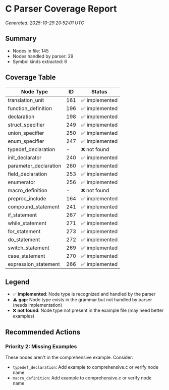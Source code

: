 # C Parser Coverage Report

*Generated: 2025-10-29 20:52:01 UTC*

## Summary
- Nodes in file: 145
- Nodes handled by parser: 29
- Symbol kinds extracted: 6

## Coverage Table

| Node Type | ID | Status |
|-----------|-----|--------|
| translation_unit | 161 | ✅ implemented |
| function_definition | 196 | ✅ implemented |
| declaration | 198 | ✅ implemented |
| struct_specifier | 249 | ✅ implemented |
| union_specifier | 250 | ✅ implemented |
| enum_specifier | 247 | ✅ implemented |
| typedef_declaration | - | ❌ not found |
| init_declarator | 240 | ✅ implemented |
| parameter_declaration | 260 | ✅ implemented |
| field_declaration | 253 | ✅ implemented |
| enumerator | 256 | ✅ implemented |
| macro_definition | - | ❌ not found |
| preproc_include | 164 | ✅ implemented |
| compound_statement | 241 | ✅ implemented |
| if_statement | 267 | ✅ implemented |
| while_statement | 271 | ✅ implemented |
| for_statement | 273 | ✅ implemented |
| do_statement | 272 | ✅ implemented |
| switch_statement | 269 | ✅ implemented |
| case_statement | 270 | ✅ implemented |
| expression_statement | 266 | ✅ implemented |

## Legend

- ✅ **implemented**: Node type is recognized and handled by the parser
- ⚠️ **gap**: Node type exists in the grammar but not handled by parser (needs implementation)
- ❌ **not found**: Node type not present in the example file (may need better examples)

## Recommended Actions

### Priority 2: Missing Examples
These nodes aren't in the comprehensive example. Consider:

- `typedef_declaration`: Add example to comprehensive.c or verify node name
- `macro_definition`: Add example to comprehensive.c or verify node name

